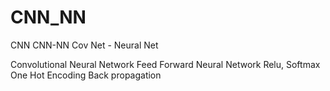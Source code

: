 # CNN_NN
CNN
CNN-NN
Cov Net - Neural Net

Convolutional Neural Network
Feed Forward Neural Network
Relu, Softmax
One Hot Encoding
Back propagation
